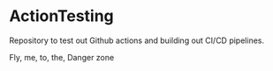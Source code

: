 # ActionTesting
Repository to test out Github actions and building out CI/CD pipelines.

Fly, me, to, the, Danger zone
